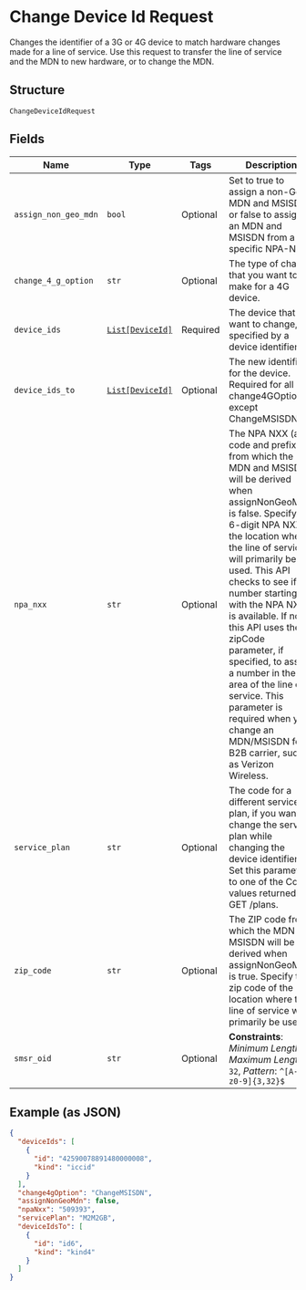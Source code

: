 
# Change Device Id Request

Changes the identifier of a 3G or 4G device to match hardware changes made for a line of service. Use this request to transfer the line of service and the MDN to new hardware, or to change the MDN.

## Structure

`ChangeDeviceIdRequest`

## Fields

| Name | Type | Tags | Description |
|  --- | --- | --- | --- |
| `assign_non_geo_mdn` | `bool` | Optional | Set to true to assign a non-Geo MDN and MSISDN, or false to assign an MDN and MSISDN from a specific NPA-NXX. |
| `change_4_g_option` | `str` | Optional | The type of change that you want to make for a 4G device. |
| `device_ids` | [`List[DeviceId]`](../../doc/models/device-id.md) | Required | The device that you want to change, specified by a device identifier. |
| `device_ids_to` | [`List[DeviceId]`](../../doc/models/device-id.md) | Optional | The new identifier for the device. Required for all change4GOptions except ChangeMSISDN. |
| `npa_nxx` | `str` | Optional | The NPA NXX (area code and prefix) from which the MDN and MSISDN will be derived when assignNonGeoMDN is false. Specify the 6-digit NPA NXX of the location where the line of service will primarily be used. This API checks to see if a number starting with the NPA NXX is available. If not, this API uses the zipCode parameter, if specified, to assign a number in the area of the line of service. This parameter is required when you change an MDN/MSISDN for a B2B carrier, such as Verizon Wireless. |
| `service_plan` | `str` | Optional | The code for a different service plan, if you want to change the service plan while changing the device identifier. Set this parameter to one of the Code values returned by GET /plans. |
| `zip_code` | `str` | Optional | The ZIP code from which the MDN and MSISDN will be derived when assignNonGeoMDN is true. Specify the zip code of the location where the line of service will primarily be used. |
| `smsr_oid` | `str` | Optional | **Constraints**: *Minimum Length*: `3`, *Maximum Length*: `32`, *Pattern*: `^[A-Za-z0-9]{3,32}$` |

## Example (as JSON)

```json
{
  "deviceIds": [
    {
      "id": "42590078891480000008",
      "kind": "iccid"
    }
  ],
  "change4gOption": "ChangeMSISDN",
  "assignNonGeoMdn": false,
  "npaNxx": "509393",
  "servicePlan": "M2M2GB",
  "deviceIdsTo": [
    {
      "id": "id6",
      "kind": "kind4"
    }
  ]
}
```

